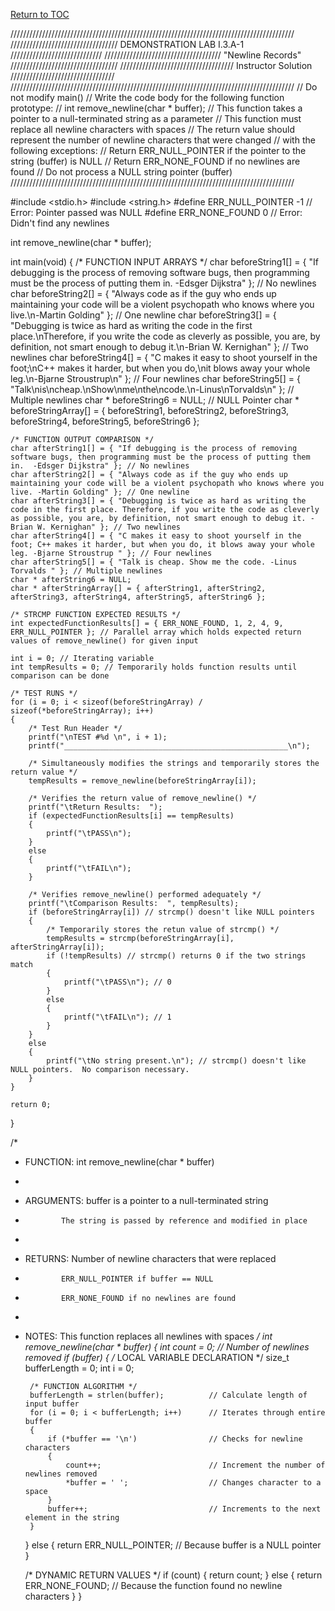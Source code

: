 <a href="https://github.com/CyberTrainingUSAF/05-C-Programming/blob/master/00-Table-of-Contents.md" rel="Return to TOC"> Return to TOC </a>

//////////////////////////////////////////////////////////////////////////////////////////
////////////////////////////////// DEMONSTRATION LAB I.3.A-1 /////////////////////////////
///////////////////////////////////// "Newline Records" //////////////////////////////////
//////////////////////////////////// Instructor Solution /////////////////////////////////
//////////////////////////////////////////////////////////////////////////////////////////
// Do not modify main()
// Write the code body for the following function prototype:
//     int remove_newline(char * buffer);
// This function takes a pointer to a null-terminated string as a parameter
// This function must replace all newline characters with spaces
// The return value should represent the number of newline characters that were changed
//     with the following exceptions:
//         Return ERR_NULL_POINTER if the pointer to the string (buffer) is NULL
//         Return ERR_NONE_FOUND if no newlines are found
// Do not process a NULL string pointer (buffer)
//////////////////////////////////////////////////////////////////////////////////////////


#include <stdio.h>
#include <string.h>
#define ERR_NULL_POINTER -1		// Error:  Pointer passed was NULL
#define ERR_NONE_FOUND 0		// Error:  Didn't find any newlines


int remove_newline(char * buffer);

int main(void)
{
	/* FUNCTION INPUT ARRAYS */
	char beforeString1[] = { "If debugging is the process of removing software bugs, then programming must be the process of putting them in.  -Edsger Dijkstra" }; // No newlines
	char beforeString2[] = { "Always code as if the guy who ends up maintaining your code will be a violent psychopath who knows where you live.\n-Martin Golding" }; // One newline
	char beforeString3[] = { "Debugging is twice as hard as writing the code in the first place.\nTherefore, if you write the code as cleverly as possible, you are, by definition, not smart enough to debug it.\n-Brian W. Kernighan" }; // Two newlines
	char beforeString4[] = { "C makes it easy to shoot yourself in the foot;\nC++ makes it harder, but when you do,\nit blows away your whole leg.\n-Bjarne Stroustrup\n" }; // Four newlines
	char beforeString5[] = { "Talk\nis\ncheap.\nShow\nme\nthe\ncode.\n-Linus\nTorvalds\n" }; // Multiple newlines
	char * beforeString6 = NULL; // NULL Pointer
	char * beforeStringArray[] = { beforeString1, beforeString2, beforeString3, beforeString4, beforeString5, beforeString6 };

	/* FUNCTION OUTPUT COMPARISON */
	char afterString1[] = { "If debugging is the process of removing software bugs, then programming must be the process of putting them in.  -Edsger Dijkstra" }; // No newlines
	char afterString2[] = { "Always code as if the guy who ends up maintaining your code will be a violent psychopath who knows where you live. -Martin Golding" }; // One newline
	char afterString3[] = { "Debugging is twice as hard as writing the code in the first place. Therefore, if you write the code as cleverly as possible, you are, by definition, not smart enough to debug it. -Brian W. Kernighan" }; // Two newlines
	char afterString4[] = { "C makes it easy to shoot yourself in the foot; C++ makes it harder, but when you do, it blows away your whole leg. -Bjarne Stroustrup " }; // Four newlines
	char afterString5[] = { "Talk is cheap. Show me the code. -Linus Torvalds " }; // Multiple newlines
	char * afterString6 = NULL;
	char * afterStringArray[] = { afterString1, afterString2, afterString3, afterString4, afterString5, afterString6 };

	/* STRCMP FUNCTION EXPECTED RESULTS */
	int expectedFunctionResults[] = { ERR_NONE_FOUND, 1, 2, 4, 9, ERR_NULL_POINTER }; // Parallel array which holds expected return values of remove_newline() for given input

	int i = 0; // Iterating variable
	int tempResults = 0; // Temporarily holds function results until comparison can be done

	/* TEST RUNS */
	for (i = 0; i < sizeof(beforeStringArray) / sizeof(*beforeStringArray); i++)
	{
		/* Test Run Header */
		printf("\nTEST #%d \n", i + 1);
		printf("__________________________________________________\n");

		/* Simultaneously modifies the strings and temporarily stores the return value */
		tempResults = remove_newline(beforeStringArray[i]);

		/* Verifies the return value of remove_newline() */
		printf("\tReturn Results:  ");
		if (expectedFunctionResults[i] == tempResults)
		{
			printf("\tPASS\n");
		}
		else
		{
			printf("\tFAIL\n");
		}

		/* Verifies remove_newline() performed adequately */
		printf("\tComparison Results:  ", tempResults);
		if (beforeStringArray[i]) // strcmp() doesn't like NULL pointers
		{
			/* Temporarily stores the retun value of strcmp() */
			tempResults = strcmp(beforeStringArray[i], afterStringArray[i]);
			if (!tempResults) // strcmp() returns 0 if the two strings match
			{
				printf("\tPASS\n"); // 0
			}
			else
			{
				printf("\tFAIL\n"); // 1
			}
		}
		else
		{
			printf("\tNo string present.\n"); // strcmp() doesn't like NULL pointers.  No comparison necessary.
		}
	}

	return 0;
}

/*
 * FUNCTION:   int remove_newline(char * buffer)
 *
 * ARGUMENTS:  buffer is a pointer to a null-terminated string
 *             The string is passed by reference and modified in place
 *
 * RETURNS:	   Number of newline characters that were replaced
 *             ERR_NULL_POINTER if buffer == NULL
 *             ERR_NONE_FOUND if no newlines are found
 *
 * NOTES:      This function replaces all newlines with spaces
 */
int remove_newline(char * buffer)
{
	int count = 0; // Number of newlines removed
	if (buffer)
	{
		/* LOCAL VARIABLE DECLARATION */
		size_t bufferLength = 0;
		int i = 0;

		/* FUNCTION ALGORITHM */
		bufferLength = strlen(buffer);			// Calculate length of input buffer
		for (i = 0; i < bufferLength; i++)		// Iterates through entire buffer
		{
			if (*buffer == '\n')				// Checks for newline characters
			{
				count++;						// Increment the number of newlines removed
				*buffer = ' ';					// Changes character to a space
			}
			buffer++;							// Increments to the next element in the string
		}
	}
	else
	{
		return ERR_NULL_POINTER;				// Because buffer is a NULL pointer
	}

	/* DYNAMIC RETURN VALUES */
	if (count)
	{
		return count;
	}
	else
	{
		return ERR_NONE_FOUND;					// Because the function found no newline characters
	}
}
